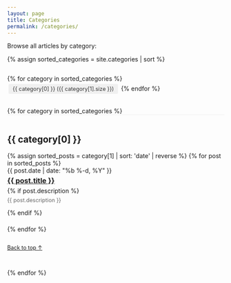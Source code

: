 ```yaml
---
layout: page
title: Categories
permalink: /categories/
---
```


<div class="categories-page">
  <p>Browse all articles by category:</p>

  {% assign sorted_categories = site.categories | sort %}
  
  <div class="category-list">
    {% for category in sorted_categories %}
      <a href="#{{ category[0] | slugize }}" class="category-badge">{{ category[0] }} ({{ category[1].size }})</a>
    {% endfor %}
  </div>

  <div class="category-sections">
    {% for category in sorted_categories %}
    <div class="category-section" id="{{ category[0] | slugize }}">
      <h2>{{ category[0] }}</h2>
      <ul class="post-list">
        {% assign sorted_posts = category[1] | sort: 'date' | reverse %}
        {% for post in sorted_posts %}
          <li>
            <span class="post-meta">{{ post.date | date: "%b %-d, %Y" }}</span>
            <h3>
              <a class="post-link" href="{{ post.url | relative_url }}">{{ post.title }}</a>
            </h3>
            {% if post.description %}
              <p class="post-description">{{ post.description }}</p>
            {% endif %}
          </li>
        {% endfor %}
      </ul>
      <a href="#" class="back-to-top">Back to top ↑</a>
    </div>
    {% endfor %}
  </div>
</div>

<style>
  .category-list {
    margin: 2em 0;
  }
  
  .category-badge {
    display: inline-block;
    background-color: #f0f0f0;
    padding: 0.3em 0.8em;
    margin: 0.3em 0.2em;
    border-radius: 3px;
    font-size: 0.9em;
    text-decoration: none;
    color: #333;
    transition: background-color 0.2s;
  }
  
  .category-badge:hover {
    background-color: #e0e0e0;
    text-decoration: none;
  }
  
  .category-section {
    margin-bottom: 3em;
    padding-top: 1em;
    border-top: 1px solid #eee;
  }
  
  .post-description {
    color: #666;
    font-size: 0.9em;
    margin-top: 0.5em;
  }
  
  .back-to-top {
    display: inline-block;
    margin-top: 1em;
    font-size: 0.9em;
  }
  
  .post-list {
    list-style: none;
    padding-left: 0;
  }
  
  .post-list li {
    margin-bottom: 1.5em;
  }
  
  .post-list h3 {
    margin-top: 0.3em;
    margin-bottom: 0.3em;
  }
</style>
